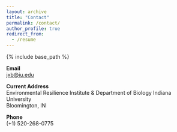 ```yaml
---
layout: archive
title: "Contact"
permalink: /contact/
author_profile: true
redirect_from:
  - /resume
---
```


{% include base_path %}

**Email**  
jxb@iu.edu

**Current Address**  
Environmental Resilience Institute & Department of Biology 
Indiana University  
Bloomington, IN  

**Phone**  
(+1) 520-268-0775


